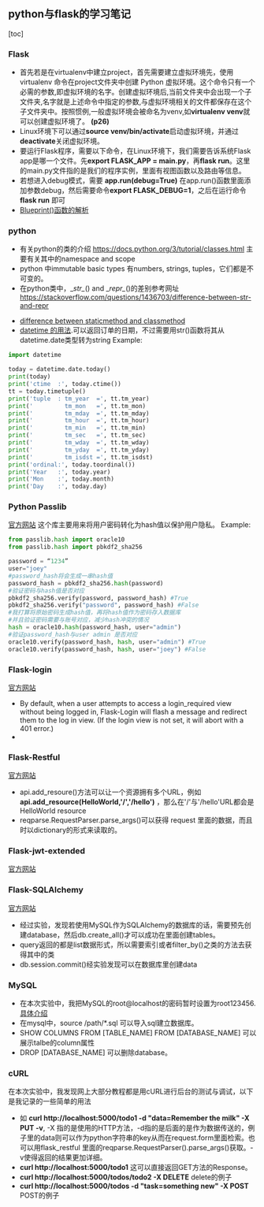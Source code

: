 ## python与flask的学习笔记

[toc]

### Flask

+ 首先若是在virtualenv中建立project，首先需要建立虚拟环境先，使用 virtualenv 命令在project文件夹中创建 Python 虚拟环境。这个命令只有一个必需的参数,即虚拟环境的名字。创建虚拟环境后,当前文件夹中会出现一个子文件夹,名字就是上述命令中指定的参数,与虚拟环境相关的文件都保存在这个子文件夹中。按照惯例,一般虚拟环境会被命名为venv,如**virtualenv venv**就可以创建虚拟环境了。 **(p26)**
+ Linux环境下可以通过**source venv/bin/activate**启动虚拟环境，并通过**deactivate**关闭虚拟环境。
+ 要运行Flask程序，需要以下命令，在Linux环境下，我们需要告诉系统Flask app是哪一个文件。先**export FLASK_APP = main.py**，再**flask run**。这里的main.py文件指的是我们的程序实例，里面有视图函数以及路由等信息。
+ 若想进入debug模式，需要 **app.run(debug=True)** 在app.run()函数里面添加参数debug，然后需要命令**export FLASK_DEBUG=1**，之后在运行命令 **flask run** 即可
+ [Blueprint()函数的解析](https://stackoverflow.com/questions/24420857/what-are-flask-blueprints-exactly)



### python
* 有关python的类的介绍 https://docs.python.org/3/tutorial/classes.html 主要有关其中的namespace and scope
* python 中immutable basic types 有numbers, strings, tuples，它们都是不可变的。
* 在python类中，\__str\__() and \__repr\__()的差别参考网址 https://stackoverflow.com/questions/1436703/difference-between-str-and-repr
+ [difference between staticmethod and classmethod](https://stackoverflow.com/questions/136097/what-is-the-difference-between-staticmethod-and-classmethod-in-python)
+ [datetime 的用法](https://pymotw.com/3/datetime/).可以返回订单的日期，不过需要用str()函数将其从datetime.date类型转为string
Example:
```python
import datetime

today = datetime.date.today()
print(today)
print('ctime  :', today.ctime())
tt = today.timetuple()
print('tuple  : tm_year  =', tt.tm_year)
print('         tm_mon   =', tt.tm_mon)
print('         tm_mday  =', tt.tm_mday)
print('         tm_hour  =', tt.tm_hour)
print('         tm_min   =', tt.tm_min)
print('         tm_sec   =', tt.tm_sec)
print('         tm_wday  =', tt.tm_wday)
print('         tm_yday  =', tt.tm_yday)
print('         tm_isdst =', tt.tm_isdst)
print('ordinal:', today.toordinal())
print('Year   :', today.year)
print('Mon    :', today.month)
print('Day    :', today.day)
```

### Python Passlib
[官方网站](https://passlib.readthedocs.io)
这个库主要用来将用户密码转化为hash值以保护用户隐私。
Example:
```python
from passlib.hash import oracle10
from passlib.hash import pbkdf2_sha256

password = “1234”
user="joey"
#password_hash将会生成一串hash值
password_hash = pbkdf2_sha256.hash(password)
#验证密码与hash值是否对应
pbkdf2_sha256.verify(password, password_hash) #True
pbkdf2_sha256.verify("password", password_hash) #False
#我打算将原始密码生成hash值，再将hash值作为密码存入数据库
#并且验证密码需要与账号对应，减少hash冲突的情况
hash = oracle10.hash(password_hash, user="admin")
#验证password_hash与user admin 是否对应
oracle10.verify(password_hash, hash, user="admin") #True
oracle10.verify(password_hash, hash, user="joey") #False
```

### Flask-login
[官方网站](https://flask-login.readthedocs.io/en/latest/)
+ By default, when a user attempts to access a login_required view without being logged in, Flask-Login will flash a message and redirect them to the log in view. (If the login view is not set, it will abort with a 401 error.)
+

### Flask-Restful
[官方网站](https://flask-restful.readthedocs.io/en/latest/)
* api.add_resoure()方法可以让一个资源拥有多个URL，例如 **api.add_resource(HelloWorld,'/','/hello')** ，那么在'/'与'/hello'URL都会是HelloWorld resource
* reqparse.RequestParser.parse_args()可以获得 request 里面的数据，而且时以dictionary的形式来读取的。

### Flask-jwt-extended
[官方网站](https://flask-jwt-extended.readthedocs.io/en/latest)

### Flask-SQLAlchemy
[官方网站](http://www.pythondoc.com/flask-sqlalchemy/index.html)
+ 经过实验，发现若使用MySQL作为SQLAlchemy的数据库的话，需要预先创建database，然后db.create_all()才可以成功在里面创建tables。
+ query返回的都是list数据形式，所以需要索引或者filter_by()之类的方法去获得其中的类
+ db.session.commit()经实验发现可以在数据库里创建data

### MySQL
+ 在本次实验中，我把MySQL的root@localhost的密码暂时设置为root123456.[具体介绍](https://www.cnblogs.com/fireporsche/p/8535002.html)
+ 在mysql中，source /path/*.sql 可以导入sql建立数据库。
+ SHOW COLUMNS FROM [TABLE_NAME] FROM [DATABASE_NAME] 可以展示talbe的column属性
+ DROP [DATABASE_NAME] 可以删除database。

### cURL
在本次实验中，我发现网上大部分教程都是用cURL进行后台的测试与调试，以下是我记录的一些简单的用法
+ 如 **curl http://localhost:5000/todo1 -d "data=Remember the milk" -X PUT -v**, -X 指的是使用的HTTP方法，-d指的是后面的是作为数据传送的，例子里的data则可以作为python字符串的key从而在request.form里面检索。也可以用flask_restful 里面的reqparse.RequestParser().parse_args()获取。-v使得返回的结果更加详细。
+ **curl http://localhost:5000/todo1** 这可以直接返回GET方法的Response。
+ **curl http://localhost:5000/todos/todo2 -X DELETE** delete的例子
+ **curl http://localhost:5000/todos -d "task=something new" -X POST** POST的例子

